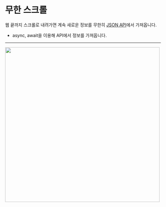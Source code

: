무한 스크롤
==================
웹 끝까지 스크롤로 내려가면 계속 새로운 정보를 무한히 [JSON API](https://jsonplaceholder.typicode.com/)에서 가져옵니다.
* async, await을 이용해 API에서 정보를 가져옵니다.
***
<img src="https://github.com/shinjh0305-jhshin/VanilaJS/blob/fef37f8f805525fbec6e0e3569afe0ccaed6695c/9.%20%EB%AC%B4%ED%95%9C%20%EC%8A%A4%ED%81%AC%EB%A1%A4/img/result.gif"
width="500">
